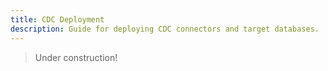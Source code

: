```yaml
---
title: CDC Deployment
description: Guide for deploying CDC connectors and target databases.
---
```


> Under construction!
